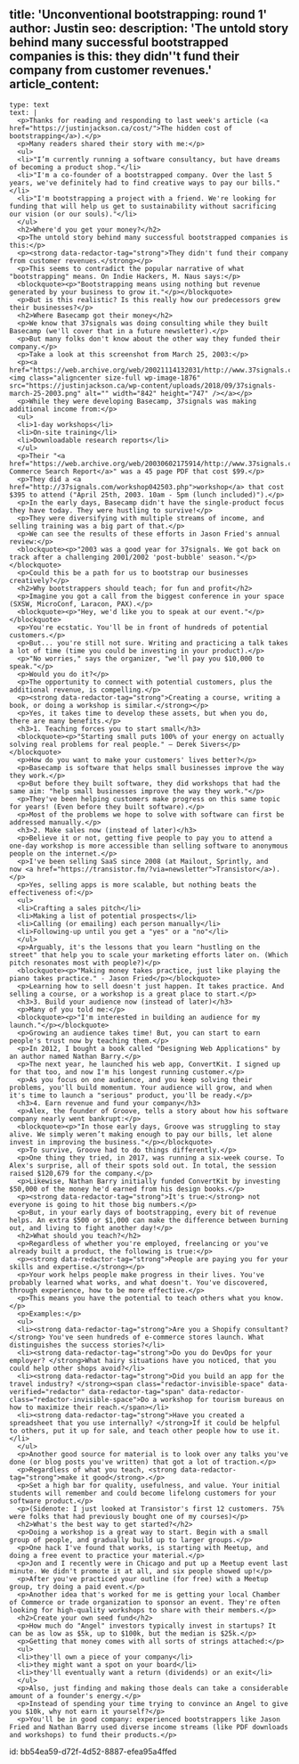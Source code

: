 title: 'Unconventional bootstrapping: round 1'
author: Justin
seo:
  description: 'The untold story behind many successful bootstrapped companies is this: they didn''t fund their company from customer revenues.'
article_content:
  -
    type: text
    text: |
      <p>Thanks for reading and responding to last week's article (<a href="https://justinjackson.ca/cost/">The hidden cost of bootstrapping</a>).</p>
      <p>Many readers shared their story with me:</p>
      <ul>
      <li>"I’m currently running a software consultancy, but have dreams of becoming a product shop."</li>
      <li>"I'm a co-founder of a bootstrapped company. Over the last 5 years, we've definitely had to find creative ways to pay our bills."</li>
      <li>"I'm bootstrapping a project with a friend. We're looking for funding that will help us get to sustainability without sacrificing our vision (or our souls)."</li>
      </ul>
      <h2>Where'd you get your money?</h2>
      <p>The untold story behind many successful bootstrapped companies is this:</p>
      <p><strong data-redactor-tag="strong">They didn't fund their company from customer revenues.</strong></p>
      <p>This seems to contradict the popular narrative of what "bootstrapping" means. On Indie Hackers, M. Naus says:</p>
      <blockquote><p>"Bootstrapping means using nothing but revenue generated by your business to grow it."</p></blockquote>
      <p>But is this realistic? Is this really how our predecessors grew their businesses?</p>
      <h2>Where Basecamp got their money</h2>
      <p>We know that 37signals was doing consulting while they built Basecamp (we'll cover that in a future newsletter).</p>
      <p>But many folks don't know about the other way they funded their company.</p>
      <p>Take a look at this screenshot from March 25, 2003:</p>
      <p><a href="https://web.archive.org/web/20021114132031/http://www.37signals.com:80/training.php"><img class="aligncenter size-full wp-image-1876" src="https://justinjackson.ca/wp-content/uploads/2018/09/37signals-march-25-2003.png" alt="" width="842" height="747" /></a></p>
      <p>While they were developing Basecamp, 37signals was making additional income from:</p>
      <ul>
      <li>1-day workshops</li>
      <li>On-site training</li>
      <li>Downloadable research reports</li>
      </ul>
      <p>Their "<a href="https://web.archive.org/web/20030602175914/http://www.37signals.com:80/report_search_0103.php">E-Commerce Search Report</a>" was a 45 page PDF that cost $99.</p>
      <p>They did a <a href="http://37signals.com/workshop042503.php">workshop</a> that cost $395 to attend ("April 25th, 2003. 10am - 5pm (lunch included)").</p>
      <p>In the early days, Basecamp didn't have the single-product focus they have today. They were hustling to survive!</p>
      <p>They were diversifying with multiple streams of income, and selling training was a big part of that.</p>
      <p>We can see the results of these efforts in Jason Fried's annual review:</p>
      <blockquote><p>"2003 was a good year for 37signals. We got back on track after a challenging 2001/2002 'post-bubble' season."</p></blockquote>
      <p>Could this be a path for us to bootstrap our businesses creatively?</p>
      <h2>Why bootstrappers should teach; for fun and profit</h2>
      <p>Imagine you got a call from the biggest conference in your space (SXSW, MicroConf, Laracon, PAX).</p>
      <blockquote><p>"Hey, we'd like you to speak at our event."</p></blockquote>
      <p>You're ecstatic. You'll be in front of hundreds of potential customers.</p>
      <p>But... you're still not sure. Writing and practicing a talk takes a lot of time (time you could be investing in your product).</p>
      <p>"No worries," says the organizer, "we'll pay you $10,000 to speak."</p>
      <p>Would you do it?</p>
      <p>The opportunity to connect with potential customers, plus the additional revenue, is compelling.</p>
      <p><strong data-redactor-tag="strong">Creating a course, writing a book, or doing a workshop is similar.</strong></p>
      <p>Yes, it takes time to develop these assets, but when you do, there are many benefits.</p>
      <h3>1. Teaching forces you to start small</h3>
      <blockquote><p>"Starting small puts 100% of your energy on actually solving real problems for real people." – Derek Sivers</p></blockquote>
      <p>How do you want to make your customers' lives better?</p>
      <p>Basecamp is software that helps small businesses improve the way they work.</p>
      <p>But before they built software, they did workshops that had the same aim: "help small businesses improve the way they work."</p>
      <p>They've been helping customers make progress on this same topic for years! (Even before they built software).</p>
      <p>Most of the problems we hope to solve with software can first be addressed manually.</p>
      <h3>2. Make sales now (instead of later)</h3>
      <p>Believe it or not, getting five people to pay you to attend a one-day workshop is more accessible than selling software to anonymous people on the internet.</p>
      <p>I've been selling SaaS since 2008 (at Mailout, Sprintly, and now <a href="https://transistor.fm/?via=newsletter">Transistor</a>).</p>
      <p>Yes, selling apps is more scalable, but nothing beats the effectiveness of:</p>
      <ul>
      <li>Crafting a sales pitch</li>
      <li>Making a list of potential prospects</li>
      <li>Calling (or emailing) each person manually</li>
      <li>Following-up until you get a "yes" or a "no"</li>
      </ul>
      <p>Arguably, it's the lessons that you learn "hustling on the street" that help you to scale your marketing efforts later on. (Which pitch resonates most with people?)</p>
      <blockquote><p>"Making money takes practice, just like playing the piano takes practice." - Jason Fried</p></blockquote>
      <p>Learning how to sell doesn't just happen. It takes practice. And selling a course, or a workshop is a great place to start.</p>
      <h3>3. Build your audience now (instead of later)</h3>
      <p>Many of you told me:</p>
      <blockquote><p>"I'm interested in building an audience for my launch."</p></blockquote>
      <p>Growing an audience takes time! But, you can start to earn people's trust now by teaching them.</p>
      <p>In 2012, I bought a book called "Designing Web Applications" by an author named Nathan Barry.</p>
      <p>The next year, he launched his web app, ConvertKit. I signed up for that too, and now I'm his longest running customer.</p>
      <p>As you focus on one audience, and you keep solving their problems, you'll build momentum. Your audience will grow, and when it's time to launch a "serious" product, you'll be ready.</p>
      <h3>4. Earn revenue and fund your company</h3>
      <p>Alex, the founder of Groove, tells a story about how his software company nearly went bankrupt:</p>
      <blockquote><p>"In those early days, Groove was struggling to stay alive. We simply weren’t making enough to pay our bills, let alone invest in improving the business."</p></blockquote>
      <p>To survive, Groove had to do things differently.</p>
      <p>One thing they tried, in 2017, was running a six-week course. To Alex's surprise, all of their spots sold out. In total, the session raised $120,679 for the company.</p>
      <p>Likewise, Nathan Barry initially funded ConvertKit by investing $50,000 of the money he'd earned from his design books.</p>
      <p><strong data-redactor-tag="strong">It's true:</strong> not everyone is going to hit those big numbers.</p>
      <p>But, in your early days of bootstrapping, every bit of revenue helps. An extra $500 or $1,000 can make the difference between burning out, and living to fight another day!</p>
      <h2>What should you teach?</h2>
      <p>Regardless of whether you're employed, freelancing or you've already built a product, the following is true:</p>
      <p><strong data-redactor-tag="strong">People are paying you for your skills and expertise.</strong></p>
      <p>Your work helps people make progress in their lives. You've probably learned what works, and what doesn't. You've discovered, through experience, how to be more effective.</p>
      <p>This means you have the potential to teach others what you know.</p>
      <p>Examples:</p>
      <ul>
      <li><strong data-redactor-tag="strong">Are you a Shopify consultant?</strong> You've seen hundreds of e-commerce stores launch. What distinguishes the success stories?</li>
      <li><strong data-redactor-tag="strong">Do you do DevOps for your employer? </strong>What hairy situations have you noticed, that you could help other shops avoid?</li>
      <li><strong data-redactor-tag="strong">Did you build an app for the travel industry? </strong><span class="redactor-invisible-space" data-verified="redactor" data-redactor-tag="span" data-redactor-class="redactor-invisible-space">Do a workshop for tourism bureaus on how to maximize their reach.</span></li>
      <li><strong data-redactor-tag="strong">Have you created a spreadsheet that you use internally? </strong>If it could be helpful to others, put it up for sale, and teach other people how to use it.</li>
      </ul>
      <p>Another good source for material is to look over any talks you've done (or blog posts you've written) that got a lot of traction.</p>
      <p>Regardless of what you teach, <strong data-redactor-tag="strong">make it good</strong>.</p>
      <p>Set a high bar for quality, usefulness, and value. Your initial students will remember and could become lifelong customers for your software product.</p>
      <p>(Sidenote: I just looked at Transistor's first 12 customers. 75% were folks that had previously bought one of my courses)</p>
      <h2>What's the best way to get started?</h2>
      <p>Doing a workshop is a great way to start. Begin with a small group of people, and gradually build up to larger groups.</p>
      <p>One hack I've found that works, is starting with Meetup, and doing a free event to practice your material.</p>
      <p>Jon and I recently were in Chicago and put up a Meetup event last minute. We didn't promote it at all, and six people showed up!</p>
      <p>After you've practiced your outline (for free) with a Meetup group, try doing a paid event.</p>
      <p>Another idea that's worked for me is getting your local Chamber of Commerce or trade organization to sponsor an event. They're often looking for high-quality workshops to share with their members.</p>
      <h2>Create your own seed fund</h2>
      <p>How much do "Angel" investors typically invest in startups? It can be as low as $5k, up to $100k, but the median is $25k.</p>
      <p>Getting that money comes with all sorts of strings attached:</p>
      <ul>
      <li>they'll own a piece of your company</li>
      <li>they might want a spot on your board</li>
      <li>they'll eventually want a return (dividends) or an exit</li>
      </ul>
      <p>Also, just finding and making those deals can take a considerable amount of a founder's energy.</p>
      <p>Instead of spending your time trying to convince an Angel to give you $10k, why not earn it yourself?</p>
      <p>You'll be in good company: experienced bootstrappers like Jason Fried and Nathan Barry used diverse income streams (like PDF downloads and workshops) to fund their products.</p>
      
id: bb54ea59-d72f-4d52-8887-efea95a4ffed
